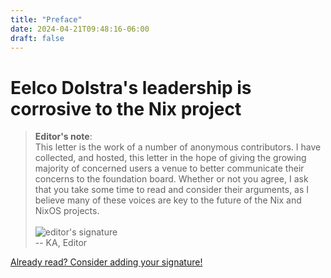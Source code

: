 ```yaml
---
title: "Preface"
date: 2024-04-21T09:48:16-06:00
draft: false
---
```


# Eelco Dolstra's leadership is corrosive to the Nix project

> **Editor's note**:  
> This letter is the work of a number of anonymous contributors. 
> I have collected, and hosted, this letter in the hope of giving the growing majority
> of concerned users a venue to better communicate their concerns to the foundation board.
> Whether or not you agree, I ask that you take some time to read and consider their arguments,
> as I believe many of these voices are key to the future of the Nix and NixOS projects.  
> &nbsp;  
> ![editor's signature](/post-media/editor_signature.png)  
> -- KA, Editor

[Already read? Consider adding your signature!](https://github.com/save-nix-together/open-letter/edit/main/content/posts/signatures.md)
